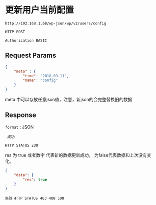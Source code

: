 更新用户当前配置
===


	http://192.168.1.68/wp-json/wp/v2/users/config

`HTTP POST`


`Authorization BASIC`


## Request Params

```json
{
	"meta" : {
		"time": "2018-09-11",
		"name": "config"
	}
}
```

meta 中可以存放任意json值，注意，新json的会完整替换旧的数据


## Response

`format` : JSON

` 成功`

`HTTP STATUS 200`

res 为 true 或者数字 代表新的数据更新成功， 为false代表数据和上次没有变化。

```json
{
	"data": {
		"res": true
	}
}
```

`失败`
`HTTP STATUS 403 400 500`

```json

```


